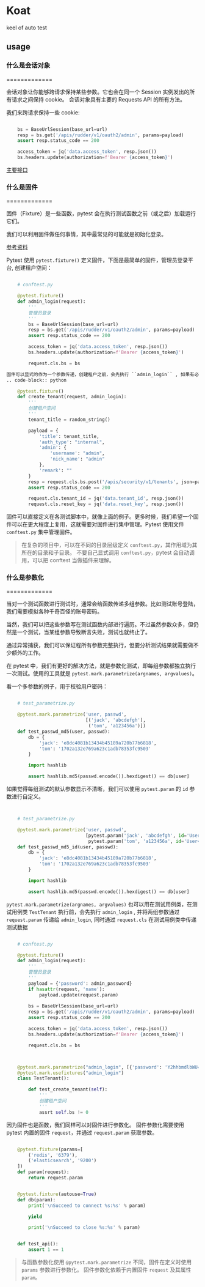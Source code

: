 # Koat

keel of auto test

## usage

### 什么是会话对象

=============

会话对象让你能够跨请求保持某些参数。它也会在同一个 Session 实例发出的所有请求之间保持 cookie。
会话对象具有主要的 Requests API 的所有方法。

我们来跨请求保持一些 cookie:

```python

    bs = BaseUrlSession(base_url=url)
    resp = bs.get('/apis/rudder/v1/oauth2/admin', params=payload)
    assert resp.status_code == 200

    access_token = jq('data.access_token', resp.json())
    bs.headers.update(authorization=f'Bearer {access_token}')
```

[主要接口](https://docs.python-requests.org/zh_CN/latest/api.html#id4)

### 什么是固件

=============

固件（Fixture）是一些函数，pytest 会在执行测试函数之前（或之后）加载运行它们。

我们可以利用固件做任何事情，其中最常见的可能就是初始化登录。

[参考资料](https://www.osgeo.cn/pytest/contents.html)

Pytest 使用 ``pytest.fixture()`` 定义固件，下面是最简单的固件，管理员登录平台, 创建租户空间：

```python

    # conftest.py

    @pytest.fixture()
    def admin_login(request):
        '''
        管理员登录
        '''
        bs = BaseUrlSession(base_url=url)
        resp = bs.get('/apis/rudder/v1/oauth2/admin', params=payload)
        assert resp.status_code == 200

        access_token = jq('data.access_token', resp.json())
        bs.headers.update(authorization=f'Bearer {access_token}')

        request.cls.bs = bs

固件可以显式的作为一个参数传递，创建租户之前，会先执行 ``admin_login`` , 如果有必要也可以将返回值传递到 ``create_tenant``。
.. code-block:: python

    @pytest.fixture()
    def create_tenant(request, admin_login):
        '''
        创建租户空间
        '''
        tenant_title = random_string()

        payload = {
            'title': tenant_title,
            'auth_type': "internal",
            'admin': {
                'username': "admin",
                'nick_name': "admin"
            },
            'remark': ""
        }
        resp = request.cls.bs.post('/apis/security/v1/tenants', json=payload)
        assert resp.status_code == 200

        request.cls.tenant_id = jq('data.tenant_id', resp.json())
        request.cls.reset_key = jq('data.reset_key', resp.json())
```

固件可以直接定义在各测试脚本中，就像上面的例子。更多时候，我们希望一个固件可以在更大程度上复用，这就需要对固件进行集中管理。Pytest 使用文件 ``conftest.py`` 集中管理固件。

> 在复杂的项目中，可以在不同的目录层级定义 ``conftest.py``，其作用域为其所在的目录和子目录。
>不要自己显式调用 ``conftest.py``，pytest 会自动调用，可以把 conftest 当做插件来理解。

### 什么是参数化

=============

当对一个测试函数进行测试时，通常会给函数传递多组参数。比如测试账号登陆，我们需要模拟各种千奇百怪的账号密码。

当然，我们可以把这些参数写在测试函数内部进行遍历。不过虽然参数众多，但仍然是一个测试，当某组参数导致断言失败，测试也就终止了。

通过异常捕获，我们可以保证程所有参数完整执行，但要分析测试结果就需要做不少额外的工作。

在 pytest 中，我们有更好的解决方法，就是参数化测试，即每组参数都独立执行一次测试。使用的工具就是 ``pytest.mark.parametrize(argnames, argvalues)``。

看一个多参数的例子，用于校验用户密码：

```python

    # test_parametrize.py

    @pytest.mark.parametrize('user, passwd',
                             [('jack', 'abcdefgh'),
                              ('tom', 'a123456a')])
    def test_passwd_md5(user, passwd):
        db = {
            'jack': 'e8dc4081b13434b45189a720b77b6818',
            'tom': '1702a132e769a623c1adb78353fc9503'
        }

        import hashlib

        assert hashlib.md5(passwd.encode()).hexdigest() == db[user]
```

如果觉得每组测试的默认参数显示不清晰，我们可以使用 ``pytest.param`` 的 ``id`` 参数进行自定义。

```python


    # test_parametrize.py

    @pytest.mark.parametrize('user, passwd',
                             [pytest.param('jack', 'abcdefgh', id='User<Jack>'),
                              pytest.param('tom', 'a123456a', id='User<Tom>')])
    def test_passwd_md5_id(user, passwd):
        db = {
            'jack': 'e8dc4081b13434b45189a720b77b6818',
            'tom': '1702a132e769a623c1adb78353fc9503'
        }

        import hashlib

        assert hashlib.md5(passwd.encode()).hexdigest() == db[user]
```

``pytest.mark.parametrize(argnames, argvalues)`` 也可以用在测试用例类，在测试用例类 ``TestTenant`` 执行前，会先执行 ``admin_login`` , 并将两组参数通过 ``request.param`` 传递给 ``admin_login``, 同时通过 ``request.cls`` 在测试用例类中传递测试数据

```python

    # conftest.py

    @pytest.fixture()
    def admin_login(request):
        '''
        管理员登录
        '''
        payload = {'password': admin_password}
        if hasattr(request, 'name'):
            payload.update(request.param)
        
        bs = BaseUrlSession(base_url=url)
        resp = bs.get('/apis/rudder/v1/oauth2/admin', params=payload)
        assert resp.status_code == 200

        access_token = jq('data.access_token', resp.json())
        bs.headers.update(authorization=f'Bearer {access_token}')

        request.cls.bs = bs



    @pytest.mark.parametrize("admin_login", [{'password': 'Y2hhbmdlbWU='},{'password': 'anythings'}], indirect=True)
    @pytest.mark.usefixtures("admin_login")
    class TestTenant():

        def test_create_tenant(self):
            '''
            创建租户空间
            '''
            assrt self.bs != 0
```

因为固件也是函数，我们同样可以对固件进行参数化。
固件参数化需要使用 pytest 内置的固件 ``request``，并通过 ``request.param`` 获取参数。

```python

    @pytest.fixture(params=[
        ('redis', '6379'),
        ('elasticsearch', '9200')
    ])
    def param(request):
        return request.param


    @pytest.fixture(autouse=True)
    def db(param):
        print('\nSucceed to connect %s:%s' % param)

        yield

        print('\nSucceed to close %s:%s' % param)


    def test_api():
        assert 1 == 1
```

> 与函数参数化使用 ``@pytest.mark.parametrize`` 不同，固件在定义时使用 ``params`` 参数进行参数化。
> 固件参数化依赖于内置固件 ``request`` 及其属性 ``param``。
